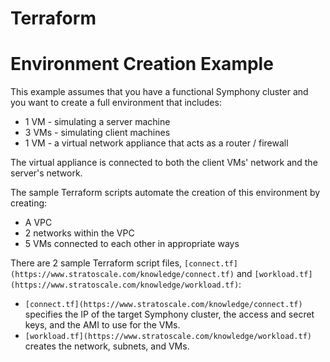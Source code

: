 # Terraform

# Environment Creation Example

This example assumes that you have a functional Symphony cluster and you want to create a full environment that includes:

-   1 VM - simulating a server machine
-   3 VMs - simulating client machines
-   1 VM - a virtual network appliance that acts as a router / firewall

The virtual appliance is connected to both the client VMs' network and the server's network.

The sample Terraform scripts automate the creation of this environment by creating:

-   A VPC
-   2 networks within the VPC
-   5 VMs connected to each other in appropriate ways

There are 2 sample Terraform script files,  `[connect.tf](https://www.stratoscale.com/knowledge/connect.tf)`  and  `[workload.tf](https://www.stratoscale.com/knowledge/workload.tf)`:

-   `[connect.tf](https://www.stratoscale.com/knowledge/connect.tf)`  specifies the IP of the target Symphony cluster, the access and secret keys, and the AMI to use for the VMs.
-   `[workload.tf](https://www.stratoscale.com/knowledge/workload.tf)`  creates the network, subnets, and VMs.